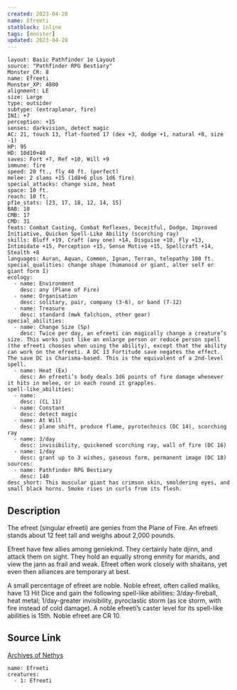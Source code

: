 ```yaml
---
created: 2023-04-28
name: Efreeti
statblock: inline
tags: [monster]
updated: 2023-04-28
---
```

```statblock
layout: Basic Pathfinder 1e Layout
source: "Pathfinder RPG Bestiary"
Monster_CR: 8
name: Efreeti
Monster_XP: 4800
alignment: LE
size: Large
type: outsider
subtype: (extraplanar, fire)
INI: +7
perception: +15
senses: darkvision, detect magic
AC: 21, touch 13, flat-footed 17 (dex +3, dodge +1, natural +8, size -1)
HP: 95
HD: 10d10+40
saves: Fort +7, Ref +10, Will +9
immune: fire
speed: 20 ft., fly 40 ft. (perfect)
melee: 2 slams +15 (1d8+6 plus 1d6 fire)
special_attacks: change size, heat
space: 10 ft.
reach: 10 ft.
pf1e_stats: [23, 17, 18, 12, 14, 15]
BAB: 10
CMB: 17
CMD: 31
feats: Combat Casting, Combat Reflexes, Deceitful, Dodge, Improved Initiative, Quicken Spell-Like Ability (scorching ray)
skills: Bluff +19, Craft (any one) +14, Disguise +10, Fly +13, Intimidate +15, Perception +15, Sense Motive +15, Spellcraft +14, Stealth +8
languages: Auran, Aquan, Common, Ignan, Terran, telepathy 100 ft.
special_qualities: change shape (humanoid or giant, alter self or giant form I)
ecology:
  - name: Environment
    desc: any (Plane of Fire)
  - name: Organisation
    desc: solitary, pair, company (3-6), or band (7-12)
  - name: Treasure
    desc: standard (mwk falchion, other gear)
special_abilities:
  - name: Change Size (Sp)
    desc: Twice per day, an efreeti can magically change a creature’s size. This works just like an enlarge person or reduce person spell (the efreeti chooses when using the ability), except that the ability can work on the efreeti. A DC 13 Fortitude save negates the effect. The save DC is Charisma-based. This is the equivalent of a 2nd-level spell.
  - name: Heat (Ex)
    desc: An efreeti’s body deals 1d6 points of fire damage whenever it hits in melee, or in each round it grapples.
spell-like_abilities:
  - name:
    desc: (CL 11)
  - name: Constant
    desc: detect magic
  - name: At Will
    desc: plane shift, produce flame, pyrotechnics (DC 14), scorching ray
  - name: 3/day
    desc: invisibility, quickened scorching ray, wall of fire (DC 16)
  - name: 1/day
    desc: grant up to 3 wishes, gaseous form, permanent image (DC 18)
sources:
  - name: Pathfinder RPG Bestiary
    desc: 140
desc_short: This muscular giant has crimson skin, smoldering eyes, and small black horns. Smoke rises in curls from its flesh.
```
## Description
The efreet (singular efreeti) are genies from the Plane of Fire. An efreeti stands about 12 feet tall and weighs about 2,000 pounds.

Efreet have few allies among geniekind. They certainly hate djinn, and attack them on sight. They hold an equally strong enmity for marids, and view the jann as frail and weak. Efreet often work closely with shaitans, yet even then alliances are temporary at best.

A small percentage of efreet are noble. Noble efreet, often called maliks, have 13 Hit Dice and gain the following spell-like abilities: 3/day-fireball, heat metal; 1/day-greater invisibility, pyroclastic storm (as ice storm, with fire instead of cold damage). A noble efreeti’s caster level for its spell-like abilities is 15th. Noble efreet are CR 10.
## Source Link
[Archives of Nethys](https://aonprd.com/MonsterDisplay.aspx?ItemName=Efreeti)
```encounter-table
name: Efreeti
creatures:
  - 1: Efreeti
```
